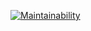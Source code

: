 [![Maintainability](https://api.codeclimate.com/v1/badges/3b40db2821342f09133e/maintainability)](https://codeclimate.com/github/pavelchausov/frontend-project-lvl2/maintainability)